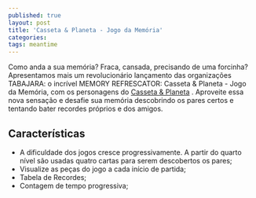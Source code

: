 ```yaml
---
published: true
layout: post
title: 'Casseta & Planeta - Jogo da Memória'
categories: 
tags: meantime
---
```

Como anda a sua memória? Fraca, cansada, precisando de uma forcinha? Apresentamos mais um revolucionário lançamento das organizações TABAJARA: o incrível MEMORY REFRESCATOR: Casseta & Planeta - Jogo da Memória, com os personagens do <a href="http://www.casseta.com.br/" target="_blank">Casseta & Planeta</a>
. Aproveite essa nova sensação e desafie sua memória descobrindo os pares certos e tentando bater recordes próprios e dos amigos.







## Características
<ul>
	<li>A dificuldade dos jogos cresce progressivamente. A partir do quarto nível são usadas quatro cartas para serem descobertos os pares;</li>
	<li>Visualize as peças do jogo a cada início de partida;</li>
	<li>Tabela de Recordes;</li>
	<li>Contagem de tempo progressiva;</li>
</ul>